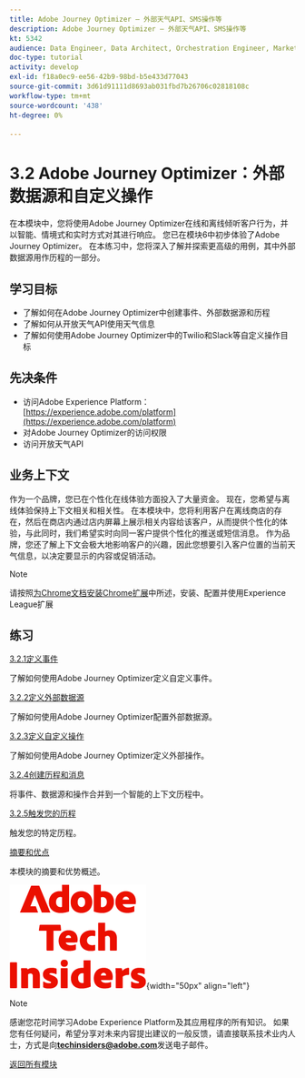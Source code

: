 ```yaml
---
title: Adobe Journey Optimizer — 外部天气API、SMS操作等
description: Adobe Journey Optimizer — 外部天气API、SMS操作等
kt: 5342
audience: Data Engineer, Data Architect, Orchestration Engineer, Marketer
doc-type: tutorial
activity: develop
exl-id: f18a0ec9-ee56-42b9-98bd-b5e433d77043
source-git-commit: 3d61d91111d8693ab031fbd7b26706c02818108c
workflow-type: tm+mt
source-wordcount: '438'
ht-degree: 0%

---
```


# 3.2 Adobe Journey Optimizer：外部数据源和自定义操作

在本模块中，您将使用Adobe Journey Optimizer在线和离线倾听客户行为，并以智能、情境式和实时方式对其进行响应。 您已在模块6中初步体验了Adobe Journey Optimizer。 在本练习中，您将深入了解并探索更高级的用例，其中外部数据源用作历程的一部分。

## 学习目标

- 了解如何在Adobe Journey Optimizer中创建事件、外部数据源和历程
- 了解如何从开放天气API使用天气信息
- 了解如何使用Adobe Journey Optimizer中的Twilio和Slack等自定义操作目标

## 先决条件

- 访问Adobe Experience Platform： [https://experience.adobe.com/platform](https://experience.adobe.com/platform)
- 对Adobe Journey Optimizer的访问权限
- 访问开放天气API

## 业务上下文

作为一个品牌，您已在个性化在线体验方面投入了大量资金。 现在，您希望与离线体验保持上下文相关和相关性。
在本模块中，您将利用客户在离线商店的存在，然后在商店内通过店内屏幕上展示相关内容给该客户，从而提供个性化的体验，与此同时，我们希望实时向同一客户提供个性化的推送或短信消息。
作为品牌，您还了解上下文会极大地影响客户的兴趣，因此您想要引入客户位置的当前天气信息，以决定要显示的内容或促销活动。

>[!NOTE]
>
>请按照[为Chrome文档安装Chrome扩展](../../../getting-started/gettingstarted/ex1.md)中所述，安装、配置并使用Experience League扩展

## 练习

[3.2.1定义事件](./ex1.md)

了解如何使用Adobe Journey Optimizer定义自定义事件。

[3.2.2定义外部数据源](./ex2.md)

了解如何使用Adobe Journey Optimizer配置外部数据源。

[3.2.3定义自定义操作](./ex3.md)

了解如何使用Adobe Journey Optimizer定义外部操作。

[3.2.4创建历程和消息](./ex4.md)

将事件、数据源和操作合并到一个智能的上下文历程中。

[3.2.5触发您的历程](./ex5.md)

触发您的特定历程。

[摘要和优点](./summary.md)

本模块的摘要和优势概述。

![技术内部人士](./../../../../assets/images/techinsiders.png){width="50px" align="left"}

>[!NOTE]
>
>感谢您花时间学习Adobe Experience Platform及其应用程序的所有知识。 如果您有任何疑问，希望分享对未来内容提出建议的一般反馈，请直接联系技术业内人士，方式是向&#x200B;**techinsiders@adobe.com**&#x200B;发送电子邮件。

[返回所有模块](./../../../../overview.md)
